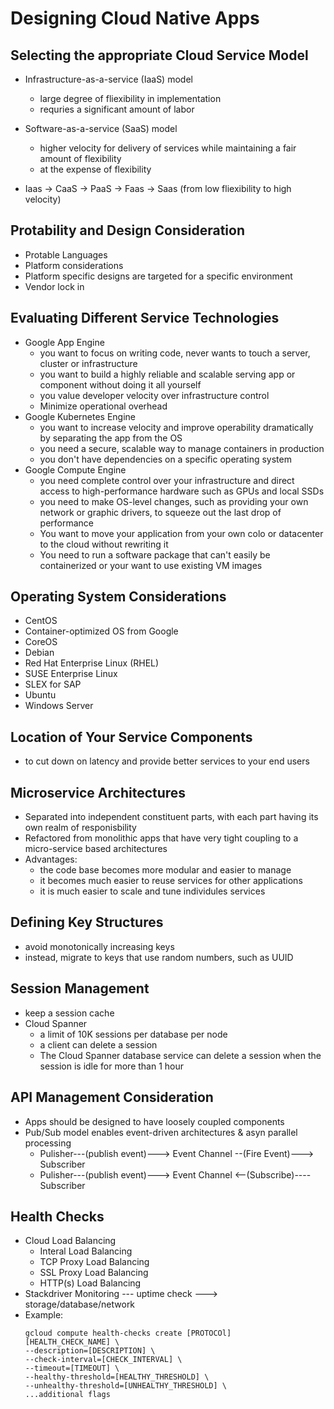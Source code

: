# Designing Cloud Native Apps

## Selecting the appropriate Cloud Service Model

- Infrastructure-as-a-service (IaaS) model
    - large degree of fliexibility in implementation
    - requries a significant amount of labor

- Software-as-a-service (SaaS) model
    - higher velocity for delivery of services while maintaining a fair amount of flexibility
    - at the expense of flexibility 

- Iaas -> CaaS -> PaaS -> Faas -> Saas (from low fliexibility to high velocity)

## Protability and Design Consideration

- Protable Languages 
- Platform considerations
- Platform specific designs are targeted for a specific environment
- Vendor lock in

## Evaluating Different Service Technologies

- Google App Engine
    - you want to focus on writing code, never wants to touch a server, cluster or infrastructure 
    - you want to build a highly reliable and scalable serving app or component without doing it all yourself
    - you value developer velocity over infrastructure control
    - Minimize operational overhead
- Google Kubernetes Engine
    - you want to increase velocity and improve operability dramatically by separating the app from the OS
    - you need a secure, scalable way to manage containers in production
    - you don't have dependencies on a specific operating system
- Google Compute Engine 
    - you need complete control over your infrastructure and direct access to high-performance hardware such as GPUs and local SSDs
    - you need to make OS-level changes, such as providing your own network or graphic drivers, to squeeze out the last drop of performance
    - You want to move your application from your own colo or datacenter to the cloud without rewriting it
    - You need to run a software package that can't easily be containerized or your want to use existing VM images

## Operating System Considerations

- CentOS
- Container-optimized OS from Google
- CoreOS
- Debian
- Red Hat Enterprise Linux (RHEL)
- SUSE Enterprise Linux
- SLEX for SAP
- Ubuntu
- Windows Server

## Location of Your Service Components

- to cut down on latency and provide better services to your end users

## Microservice Architectures

- Separated into independent constituent parts, with each part having its own realm of responisbility
- Refactored from monolithic apps that have very tight coupling to a micro-service based architectures
- Advantages:
    - the code base becomes more modular and easier to manage
    - it becomes much easier to reuse services for other applications
    - it is much easier to scale and tune individules services

## Defining Key Structures

- avoid monotonically increasing keys
- instead, migrate to keys that use random numbers, such as UUID

## Session Management

- keep a session cache 
- Cloud Spanner
    - a limit of 10K sessions per database per node
    - a client can delete a session
    - The Cloud Spanner database service can delete a session when the session is idle for more than 1 hour


## API Management Consideration

- Apps should be designed to have loosely coupled components
- Pub/Sub model enables event-driven architectures & asyn parallel processing 
    - Pulisher---(publish event)---> Event Channel --(Fire Event)---> Subscriber
    - Pulisher---(publish event)---> Event Channel <--(Subscribe)---- Subscriber

## Health Checks

- Cloud Load Balancing
    - Interal Load Balancing
    - TCP Proxy Load Balancing
    - SSL Proxy Load Balancing
    - HTTP(s) Load Balancing
- Stackdriver Monitoring --- uptime check ---> storage/database/network
- Example:
    ```
    gcloud compute health-checks create [PROTOCOl]
    [HEALTH_CHECK_NAME] \
    --description=[DESCRIPTION] \
    --check-interval=[CHECK_INTERVAL] \
    --timeout=[TIMEOUT] \
    --healthy-threshold=[HEALTHY_THRESHOLD] \
    --unhealthy-threshold=[UNHEALTHY_THRESHOLD] \
    ...additional flags
    ```

